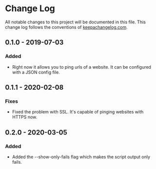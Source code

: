 # Change Log
All notable changes to this project will be documented in this file. This change log follows the conventions of [keepachangelog.com](http://keepachangelog.com/).

## 0.1.0 - 2019-07-03
### Added
- Right now it allows you to ping urls of a website. It can be configured with a JSON config file.
## 0.1.1 - 2020-02-08
### Fixes
- Fixed the problem with SSL. It's capable of pinging websites with HTTPS now.
## 0.2.0 - 2020-03-05
### Added
- Added the --show-only-fails flag which makes the script output only fails.